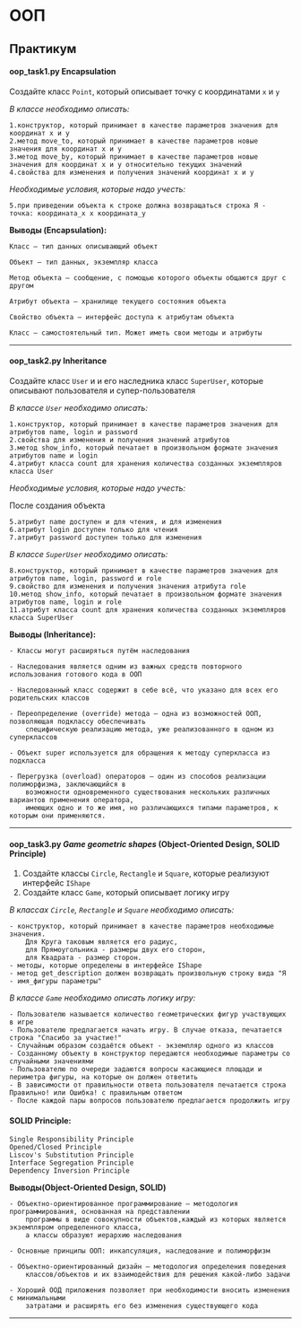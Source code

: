 # ООП

## Практикум

#### oop_task1.py Encapsulation
Создайте класс `Point`, который описывает точку с координатами `х` и `y`

_В классе необходимо описать:_

    1.конструктор, который принимает в качестве параметров значения для координат x и y
    2.метод move_to, который принимает в качестве параметров новые значения для координат x и y
    3.метод move_by, который принимает в качестве параметров новые значения для координат x и y относительно текущих значений
    4.свойства для изменения и получения значений координат x и y

_Необходимые условия, которые надо учесть:_

    5.при приведении объекта к строке должна возвращаться строка Я - точка: координата_x x координата_y

__Выводы (Encapsulation):__

    Класс — тип данных описывающий объект

    Объект — тип данных, экземпляр класса

    Метод объекта — сообщение, с помощью которого объекты общаются друг с другом

    Атрибут объекта — хранилище текущего состояния объекта

    Свойство объекта — интерфейс доступа к атрибутам объекта

    Класс — самостоятельный тип. Может иметь свои методы и атрибуты

---
#### oop_task2.py Inheritance


Создайте класс `User` и и его наследника класс `SuperUser`, которые описывают пользователя и супер-пользователя

_В классе `User` необходимо описать:_

    1.конструктор, который принимает в качестве параметров значения для атрибутов name, login и password
    2.свойства для изменения и получения значений атрибутов
    3.метод show_info, который печатает в произвольном формате значения атрибутов name и login
    4.атрибут класса count для хранения количества созданных экземпляров класса User

_Необходимые условия, которые надо учесть:_

После создания объекта

    5.атрибут name доступен и для чтения, и для изменения
    6.атрибут login доступен только для чтения
    7.атрибут password доступен только для изменения

_В классе `SuperUser` необходимо описать:_

    8.конструктор, который принимает в качестве параметров значения для атрибутов name, login, password и role
    9.свойство для изменения и получения значения атрибута role
    10.метод show_info, который печатает в произвольном формате значения атрибутов name, login и role
    11.атрибут класса count для хранения количества созданных экземпляров класса SuperUser

__Выводы (Inheritance):__
    
    - Классы могут расширяться путём наследования

    - Наследования является одним из важных средств повторного использования готового кода в ООП

    - Наследованный класс содержит в себе всё, что указано для всех его родительских классов

    - Переопределение (override) метода — одна из возможностей ООП, позволяющая подклассу обеспечивать 
        специфическую реализацию метода, уже реализованного в одном из суперклассов

    - Объект super используется для обращения к методу суперкласса из подкласса

    - Перегрузка (overload) операторов — один из способов реализации полиморфизма, заключающийся в 
        возможности одновременного существования нескольких различных вариантов применения оператора, 
        имеющих одно и то же имя, но различающихся типами параметров, к которым они применяются.

---

#### oop_task3.py *Game geometric shapes* (Object-Oriented Design, SOLID Principle)


1. Создайте классы `Circle`, `Rectangle` и `Square`, которые реализуют интерфейс `IShape`
2. Создайте класс `Game`, который описывает логику игру

_В классах `Circle`, `Rectangle` и `Square` необходимо описать:_

    - конструктор, который принимает в качестве параметров необходимые значения. 
        Для Круга таковым является его радиус, 
        для Прямоугольника - размеры двух его сторон, 
        для Квадрата - размер сторон.
    - методы, которые определены в интерфейсе IShape
    - метод get_description должен возвращать произвольную строку вида "Я - имя_фигуры параметры"

_В классе `Game` необходимо описать логику игру:_

    - Пользователю называется количество геометрических фигур участвующих в игре
    - Пользователю предлагается начать игру. В случае отказа, печатается строка "Спасибо за участие!"
    - Случайным образом создаётся объект - экземпляр одного из классов
    - Созданному объекту в конструктор передаются необходимые параметры со случайными значениями
    - Пользователю по очереди задаются вопросы касающиеся площади и периметра фигуры, на которые он должен ответить
    - В зависимости от правильности ответа пользователя печатается строка Правильно! или Ошибка! с правильным ответом
    - После каждой пары вопросов пользователю предлагается продолжить игру


#### SOLID Principle:
    Single Responsibility Principle
    Opened/Closed Principle
    Liscov's Substitution Principle
    Interface Segregation Principle
    Dependency Inversion Principle

__Выводы(Object-Oriented Design, SOLID)__
    
    - Объектно-ориентированное программирование — методология программирования, основанная на представлении 
        программы в виде совокупности объектов,каждый из которых является экземпляром определенного класса,
        а классы образуют иерархию наследования

    - Основные принципы ООП: инкапсуляция, наследование и полиморфизм

    - Объектно-ориентированный дизайн — методология определения поведения 
        классов/объектов и их взаимодействия для решения какой-либо задачи

    - Хороший ООД приложения позволяет при необходимости вносить изменения с минимальными 
        затратами и расширять его без изменения существующего кода

---